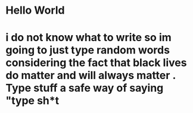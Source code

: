 <!DOCTYPE html>
<html lang="en">
<head>
<meta charset="UTF-8" />
<meta name="viewport" content="width=device-width, intial-scale=1.8" />
<title=Document</title>

</head>
<body>
<h1>Hello World</h1>



</body>
</html>
<head>
<body>
<h1>i do not know what to write so im going to just type random words considering the fact that black lives do matter and will always matter
. Type stuff a safe way of saying "type sh*t 